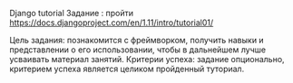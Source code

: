 Django tutorial
Задание
: пройти https://docs.djangoproject.com/en/1.11/intro/tutorial01/

Цель задания: 
познакомится с фреймворком, получить навыки и представлении о его использовании, 
чтобы в дальнейшем лучше усваивать материал занятий.
Критерии успеха: 
задание опционально, критерием успеха является целиком пройденный туториал.